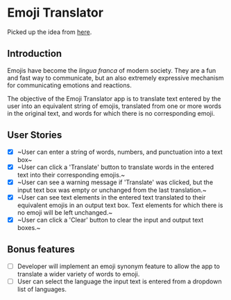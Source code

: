 # Emoji Translator

Picked up the idea from [here](https://github.com/florinpop17/app-ideas).

## Introduction

Emojis have become the _lingua franca_ of modern society. They are a fun and
fast way to communicate, but an also extremely expressive mechanism for
communicating emotions and reactions.

The objective of the Emoji Translator app is to translate text entered by the
user into an equivalent string of emojis, translated from one or more words in
the original text, and words for which there is no corresponding emoji.

## User Stories

- [x] ~User can enter a string of words, numbers, and punctuation into a text
      box~
- [x] ~User can click a 'Translate' button to translate words in the entered
      text into their corresponding emojis.~
- [x] ~User can see a warning message if 'Translate' was clicked, but the
      input text box was empty or unchanged from the last translation.~
- [x] ~User can see text elements in the entered text translated to their
      equivalent emojis in an output text box. Text elements for which there is no
      emoji will be left unchanged.~
- [x] ~User can click a 'Clear' button to clear the input and output text boxes.~

## Bonus features

- [ ] Developer will implement an emoji synonym feature to allow the app to
      translate a wider variety of words to emoji.
- [ ] User can select the language the input text is entered from a dropdown
      list of languages.
